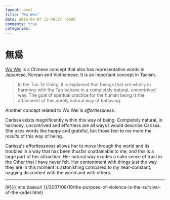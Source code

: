```yaml
---
layout: post
title: "Wu Wei"
date: 2016-04-07 13:40:27 -0500
comments: true
categories: 
---
```


# 無爲

[Wu Wei](https://en.wikipedia.org/wiki/Wu_wei) is a Chinese concept that also has representative words in Japanese, Korean and Vietnamese. It is an important concept in Taoism. 

> In the Tao Te Ching, it is explained that beings that are wholly in harmony with the Tao behave in a completely natural, uncontrived way. The goal of spiritual practice for the human being is the attainment of this purely natural way of behaving. 

Another concept related to Wu Wei is _effortlessness_. 

Carissa exists magnificently within this way of being. Completely natural, in harmony, uncontrived and effortless are all ways I would describe Carissa. She uses words like happy and grateful, but those feel to me more the _results_ of this way of being. 

Carissa's effortlessness allows her to move through the world and its troubles in a way that has been thusfar unattainable to me; and this is a large part of her attraction. Her natural way exudes a calm sense of trust in the Other that I have never felt. Her contentment with things just the way they are in this moment is astonishing compared to my near-constant, nagging discontent with the world and with others.

---

<span class="small">[#]({{ site.baseurl }}/2007/08/19/the-purpose-of-violence-is-the-survival-of-the-order.html)</span>
